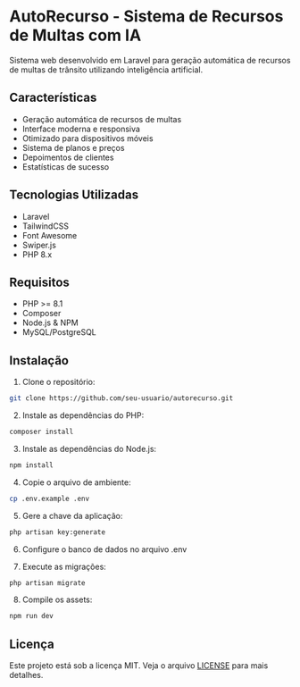# AutoRecurso - Sistema de Recursos de Multas com IA

Sistema web desenvolvido em Laravel para geração automática de recursos de multas de trânsito utilizando inteligência artificial.

## Características

- Geração automática de recursos de multas
- Interface moderna e responsiva
- Otimizado para dispositivos móveis
- Sistema de planos e preços
- Depoimentos de clientes
- Estatísticas de sucesso

## Tecnologias Utilizadas

- Laravel
- TailwindCSS
- Font Awesome
- Swiper.js
- PHP 8.x

## Requisitos

- PHP >= 8.1
- Composer
- Node.js & NPM
- MySQL/PostgreSQL

## Instalação

1. Clone o repositório:
```bash
git clone https://github.com/seu-usuario/autorecurso.git
```

2. Instale as dependências do PHP:
```bash
composer install
```

3. Instale as dependências do Node.js:
```bash
npm install
```

4. Copie o arquivo de ambiente:
```bash
cp .env.example .env
```

5. Gere a chave da aplicação:
```bash
php artisan key:generate
```

6. Configure o banco de dados no arquivo .env

7. Execute as migrações:
```bash
php artisan migrate
```

8. Compile os assets:
```bash
npm run dev
```

## Licença

Este projeto está sob a licença MIT. Veja o arquivo [LICENSE](LICENSE) para mais detalhes.
